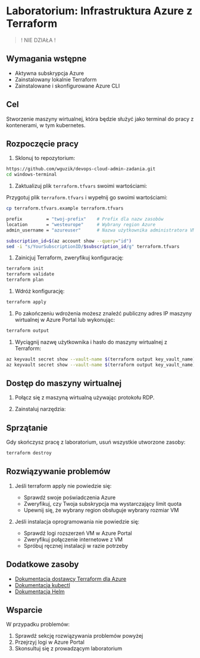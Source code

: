 # Laboratorium: Infrastruktura Azure z Terraform

> ! NIE DZIAŁA !

## Wymagania wstępne

- Aktywna subskrypcja Azure
- Zainstalowany lokalnie Terraform
- Zainstalowane i skonfigurowane Azure CLI

## Cel

Stworzenie maszyny wirtualnej, która będzie służyć jako terminal do pracy z kontenerami, w tym kubernetes.

## Rozpoczęcie pracy

1. Sklonuj to repozytorium:

```bash
https://github.com/wguzik/devops-cloud-admin-zadania.git
cd windows-terminal
```

1. Zaktualizuj plik `terraform.tfvars` swoimi wartościami:

Przygotuj plik `terraform.tfvars` i wypełnij go swoimi wartościami:

```bash
cp terraform.tfvars.example terraform.tfvars

```
 
```bash
prefix         = "twoj-prefix"    # Prefix dla nazw zasobów
location       = "westeurope"     # Wybrany region Azure
admin_username = "azureuser"      # Nazwa użytkownika administratora VM
```

```bash
subscription_id=$(az account show --query="id")
sed -i "s/YourSubscriptionID/$subscription_id/g" terraform.tfvars
```

1. Zainicjuj Terraform, zweryfikuj konfigurację:
```bash
terraform init
terraform validate
terraform plan
```

1. Wdróż konfigurację:

```bash
terraform apply
```

1. Po zakończeniu wdrożenia możesz znaleźć publiczny adres IP maszyny wirtualnej w Azure Portal lub wykonując:

```bash
terraform output
```

1. Wyciągnij nazwę użytkownika i hasło do maszyny wirtualnej z Terraform:

```bash
az keyvault secret show --vault-name $(terraform output key_vault_name) --name $(terraform output vm_secret_username) --query value -o tsv
az keyvault secret show --vault-name $(terraform output key_vault_name) --name $(terraform output vm_secret_password) --query value -o tsv
```

## Dostęp do maszyny wirtualnej

1. Połącz się z maszyną wirtualną używając protokołu RDP.


2. Zainstaluj narzędzia:



## Sprzątanie

Gdy skończysz pracę z laboratorium, usuń wszystkie utworzone zasoby:
```bash
terraform destroy
```

## Rozwiązywanie problemów

1. Jeśli terraform apply nie powiedzie się:
   - Sprawdź swoje poświadczenia Azure
   - Zweryfikuj, czy Twoja subskrypcja ma wystarczający limit quota
   - Upewnij się, że wybrany region obsługuje wybrany rozmiar VM

2. Jeśli instalacja oprogramowania nie powiedzie się:
   - Sprawdź logi rozszerzeń VM w Azure Portal
   - Zweryfikuj połączenie internetowe z VM
   - Spróbuj ręcznej instalacji w razie potrzeby

## Dodatkowe zasoby

- [Dokumentacja dostawcy Terraform dla Azure](https://registry.terraform.io/providers/hashicorp/azurerm/latest/docs)
- [Dokumentacja kubectl](https://kubernetes.io/docs/reference/kubectl/)
- [Dokumentacja Helm](https://helm.sh/docs/)

## Wsparcie

W przypadku problemów:
1. Sprawdź sekcję rozwiązywania problemów powyżej
2. Przejrzyj logi w Azure Portal
3. Skonsultuj się z prowadzącym laboratorium
